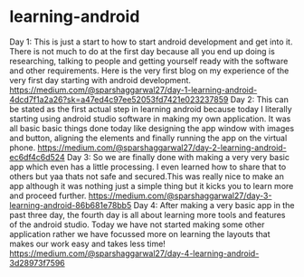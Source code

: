 # learning-android
Day 1:
This is just a start to how to start android development and get into it. There is not much to do at the first day because all you end up doing is researching, talking to people and getting yourself ready with the software and other requirements. Here is the very first blog on my experience of the very first day starting with android development.
https://medium.com/@sparshaggarwal27/day-1-learning-android-4dcd7f1a2a26?sk=a47ed4c97ee52053fd7421e023237859
Day 2:
This can be stated as the first actual step in learning android because today I literally starting using android studio software in making my own application. It was all basic basic things done today like designing the app window with images and button, aligning the elements and finally running the app on the virtual phone.
https://medium.com/@sparshaggarwal27/day-2-learning-android-ec6df4c6d524
Day 3:
So we are finally done with making a very very basic app which even has a little processing. I even learned how to share that to others but yaa thats not safe and secured.This was really nice to make an app although it was nothing just a simple thing but it kicks you to learn more and proceed further.
https://medium.com/@sparshaggarwal27/day-3-learning-android-86b681e78bb5
Day 4:
After making a very basic app in the past three day, the fourth day is all about learning more tools and features of the android studio. Today we have not started making some other application rather we have focussed more on learning the layouts that makes our work easy and takes less time!
https://medium.com/@sparshaggarwal27/day-4-learning-android-3d28973f7596
